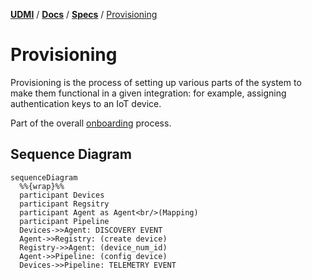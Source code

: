 [**UDMI**](../../) / [**Docs**](../) / [**Specs**](./) / [Provisioning](#)

# Provisioning

Provisioning is the process of setting up various parts of the system to make them
functional in a given integration: for example, assigning authentication keys to
an IoT device.

Part of the overall [onboarding](onboarding.md) process.

## Sequence Diagram

```mermaid
sequenceDiagram
  %%{wrap}%%
  participant Devices
  participant Regsitry
  participant Agent as Agent<br/>(Mapping)
  participant Pipeline
  Devices->>Agent: DISCOVERY EVENT
  Agent->>Registry: (create device)
  Registry->>Agent: (device_num_id)
  Agent->>Pipeline: (config device)
  Devices->>Pipeline: TELEMETRY EVENT
```
